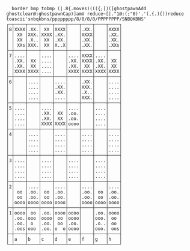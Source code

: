       border bmp tobmp (|.8{.moves)((({;[)([ghostpawnAdd ghostclear@:ghostpawnCap)]amV reduce~[|."1@:(;"0)'.'(,{.){))reduce toascii'snbqkbns/pppppppp/8/8/8/8/PPPPPPPP/SNBQKBNS'
    ┌─┬────┬────┬────┬────┬────┬────┬────┬────┐
    │8│XXXX│.XX.│ XX │XXXX│    │.XX.│    │XXXX│
    │ │ XX │XXX.│XXXX│.XX.│    │XXXX│    │.XX.│
    │ │ XX │.X..│ XX │.XX.│    │.XX.│    │.XX.│
    │ │ XXs│XXX.│ XX │X..X│    │.XX.│    │.XXs│
    ├─┼────┼────┼────┼────┼────┼────┼────┼────┤
    │7│....│    │....│    │....│XXXX│....│    │
    │ │.XX.│ XX │....│    │.XX.│XXXX│.XX.│ XX │
    │ │.XX.│ XX │....│    │.XX.│ XX │.XX.│ XX │
    │ │XXXX│XXXX│....│    │XXXX│XXXX│XXXX│XXXX│
    ├─┼────┼────┼────┼────┼────┼────┼────┼────┤
    │6│    │....│    │....│    │.XX.│    │....│
    │ │    │....│    │.XX.│    │XXX.│    │....│
    │ │    │....│    │.XX.│    │.X..│    │....│
    │ │    │....│    │....│    │XXX.│    │....│
    ├─┼────┼────┼────┼────┼────┼────┼────┼────┤
    │5│....│    │....│    │....│    │....│    │
    │ │....│    │.XX.│ XX │.oo.│    │....│    │
    │ │....│    │.XX.│ XX │.oo.│    │....│    │
    │ │....│    │XXXX│XXXX│oooo│    │....│    │
    ├─┼────┼────┼────┼────┼────┼────┼────┼────┤
    │4│    │....│    │....│    │....│    │....│
    │ │    │....│    │....│    │....│    │....│
    │ │    │....│    │....│    │....│    │....│
    │ │    │....│    │....│    │....│    │....│
    ├─┼────┼────┼────┼────┼────┼────┼────┼────┤
    │3│....│    │....│    │....│    │....│    │
    │ │....│    │....│    │....│    │....│    │
    │ │....│    │....│    │....│    │....│    │
    │ │....│    │....│    │....│    │....│    │
    ├─┼────┼────┼────┼────┼────┼────┼────┼────┤
    │2│    │....│    │....│    │....│    │....│
    │ │ oo │.oo.│ oo │.oo.│    │.oo.│ oo │.oo.│
    │ │ oo │.oo.│ oo │.oo.│    │.oo.│ oo │.oo.│
    │ │oooo│oooo│oooo│oooo│    │oooo│oooo│oooo│
    ├─┼────┼────┼────┼────┼────┼────┼────┼────┤
    │1│oooo│ oo │.oo.│oooo│oooo│    │.oo.│oooo│
    │ │.oo.│ooo │oooo│ oo │oooo│    │ooo.│ oo │
    │ │.oo.│ o  │.oo.│ oo │.oo.│    │.o..│ oo │
    │ │.oos│ooo │.oo.│o  o│oooo│    │ooo.│ oos│
    ├─┼────┼────┼────┼────┼────┼────┼────┼────┤
    │ │a   │b   │c   │d   │e   │f   │g   │h   │
    └─┴────┴────┴────┴────┴────┴────┴────┴────┘
